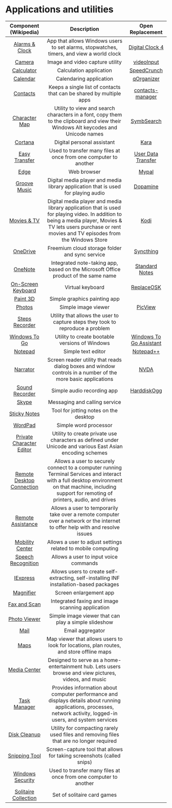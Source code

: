 # Applications and utilities

|Component (Wikipedia)|Description|Open Replacement|
|:-:|:-:|:-:|
|[Alarms & Clock](https://en.wikipedia.org/wiki/Windows_Alarms_%26_Clock)|App that allows Windows users to set alarms, stopwatches, timers, and view a world clock|[Digital Clock 4](https://sourceforge.net/projects/digitalclock4/)|
|[Camera](https://en.wikipedia.org/wiki/Windows_Camera)|Image and video capture utility|[videoInput](http://www.muonics.net/school/spring05/videoInput/)|
|[Calculator](https://en.wikipedia.org/wiki/Windows_Calculator)|Calculation application|[SpeedCrunch](https://speedcrunch.org/)|
|[Calendar](https://en.wikipedia.org/wiki/Calendar_(Windows))|Calendaring application|[qOrganizer](http://qorganizer.sourceforge.net/)|
|[Contacts](https://en.wikipedia.org/wiki/Windows_Contacts)|Keeps a single list of contacts that can be shared by multiple apps|[contacts-manager](https://github.com/ArcTLK/contacts-manager)|
|[Character Map](https://en.wikipedia.org/wiki/Character_Map_(Windows))|Utility to view and search characters in a font, copy them to the clipboard and view their Windows Alt keycodes and Unicode names|[SymbSearch](https://leun4m.github.io/symbsearch/)|
|[Cortana](https://en.wikipedia.org/wiki/Cortana_(virtual_assistant))|Digital personal assistant|[Kara](https://github.com/emileclarkb/Kara)|
|[Easy Transfer](https://en.wikipedia.org/wiki/Windows_Easy_Transfer)|Used to transfer many files at once from one computer to another|[User Data Transfer](https://github.com/andrew-metallinos/User-Data-Transfer-Windows-10-and-11)|
|[Edge](https://en.wikipedia.org/wiki/Microsoft_Edge)|Web browser|[Mypal](https://mypal-browser.org/)|
|[Groove Music](https://en.wikipedia.org/wiki/Groove_Music)|Digital media player and media library application that is used for playing audio|[Dopamine](https://www.digimezzo.com/software/dopamine/)|
|[Movies & TV](https://en.wikipedia.org/wiki/Microsoft_Movies_%26_TV)|Digital media player and media library application that is used for playing video. In addition to being a media player, Movies & TV lets users purchase or rent movies and TV episodes from the Windows Store|[Kodi](https://kodi.tv/)|
|[OneDrive](https://en.wikipedia.org/wiki/OneDrive)|Freemium cloud storage folder and sync service|[Syncthing](https://syncthing.net/)|
|[OneNote](https://en.wikipedia.org/wiki/Microsoft_OneNote)|Integrated note-taking app, based on the Microsoft Office product of the same name|[Standard Notes](https://standardnotes.com/)|
|[On-Screen Keyboard]()|Virtual keyboard|[ReplaceOSK](https://github.com/Lulech23/ReplaceOSK)|
|[Paint 3D]()|Simple graphics painting app||
|[Photos](https://en.wikipedia.org/wiki/Microsoft_Photos)|Simple image viewer|[PicView](https://picview.org/)|
|[Steps Recorder]()|Utility that allows the user to capture steps they took to reproduce a problem||
|[Windows To Go]()|Utility to create bootable versions of Windows|[Windows To Go Assistant](https://github.com/nkc3g4/wtg-assistant)|
|[Notepad]()|Simple text editor|[Notepad++](https://notepad-plus-plus.org/)|
|[Narrator]()|Screen reader utility that reads dialog boxes and window controls in a number of the more basic applications|[NVDA](https://github.com/nvaccess/nvda)|
|[Sound Recorder]()|Simple audio recording app|[HarddiskOgg](https://sourceforge.net/projects/harddiskogg/)|
|[Skype]()|Messaging and calling service||
|[Sticky Notes]()|Tool for jotting notes on the desktop||
|[WordPad]()|Simple word processor||
|[Private Character Editor]()|Utility to create private use characters as defined under Unicode and various East Asian encoding schemes||
|[Remote Desktop Connection]()|Allows a user to securely connect to a computer running Terminal Services and interact with a full desktop environment on that machine, including support for remoting of printers, audio, and drives||
|[Remote Assistance]()|Allows a user to temporarily take over a remote computer over a network or the internet to offer help with and resolve issues||
|[Mobility Center]()|Allows a user to adjust settings related to mobile computing||
|[Speech Recognition]()|Allows a user to input voice commands||
|[IExpress]()|Allows users to create self-extracting, self-installing INF installation-based packages||
|[Magnifier]()|Screen enlargement app||
|[Fax and Scan]()|Integrated faxing and image scanning application||
|[Photo Viewer]()|Simple image viewer that can play a simple slideshow||
|[Mail]()|Email aggregator||
|[Maps]()|Map viewer that allows users to look for locations, plan routes, and store offline maps||
|[Media Center]()|Designed to serve as a home-entertainment hub. Lets users browse and view pictures, videos, and music||
|[Task Manager]()|Provides information about computer performance and displays details about running applications, processes, network activity, logged-in users, and system services||
|[Disk Cleanup]()|Utility for compacting rarely used files and removing files that are no longer required||
|[Snipping Tool]()|Screen-capture tool that allows for taking screenshots (called snips)||
|[Windows Security]()|Used to transfer many files at once from one computer to another||
|[Solitaire Collection]()|Set of solitaire card games||
